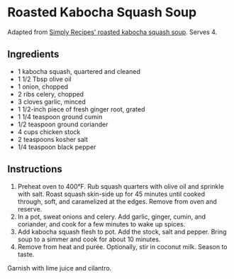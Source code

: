 # Roasted Kabocha Squash Soup

Adapted from [Simply Recipes' roasted kabocha squash soup](http://www.simplyrecipes.com/recipes/roasted_kabocha_squash_soup/). Serves 4.

## Ingredients

- 1 kabocha squash, quartered and cleaned
- 1 1/2 Tbsp olive oil
- 1 onion, chopped
- 2 ribs celery, chopped
- 3 cloves garlic, minced
- 1 1/2-inch piece of fresh ginger root, grated
- 1 1/4 teaspoon ground cumin
- 1/2 teaspoon ground coriander
- 4 cups chicken stock
- 2 teaspoons kosher salt
- 1/4 teaspoon black pepper

## Instructions

1. Preheat oven to 400°F. Rub squash quarters with olive oil and sprinkle with salt. Roast squash skin-side up for 45 minutes until cooked through, soft, and caramelized at the edges. Remove from oven and reserve.
2. In a pot, sweat onions and celery. Add garlic, ginger, cumin, and coriander, and cook for a few minutes to wake up spices.
3. Add kabocha squash flesh to pot. Add the stock, salt and pepper. Bring soup to a simmer and cook for about 10 minutes.
4. Remove from heat and purée. Optionally, stir in coconut milk. Season to taste.

Garnish with lime juice and cilantro.
